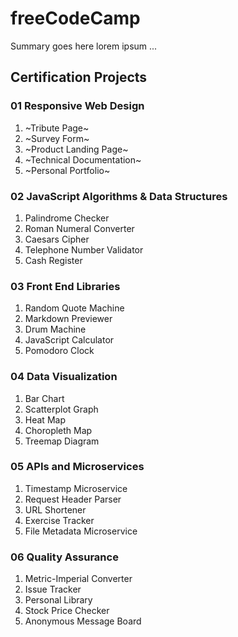 # freeCodeCamp

Summary goes here lorem ipsum ...

## Certification Projects

### 01 Responsive Web Design

1. ~Tribute Page~
2. ~Survey Form~
3. ~Product Landing Page~
4. ~Technical Documentation~
5. ~Personal Portfolio~

### 02 JavaScript Algorithms & Data Structures

1. Palindrome Checker
2. Roman Numeral Converter
3. Caesars Cipher
4. Telephone Number Validator
5. Cash Register

### 03 Front End Libraries

1. Random Quote Machine
2. Markdown Previewer
3. Drum Machine
4. JavaScript Calculator
5. Pomodoro Clock

### 04 Data Visualization

1. Bar Chart
2. Scatterplot Graph
3. Heat Map
4. Choropleth Map
5. Treemap Diagram

### 05 APIs and Microservices

1. Timestamp Microservice
2. Request Header Parser
3. URL Shortener
4. Exercise Tracker
5. File Metadata Microservice

### 06 Quality Assurance

1. Metric-Imperial Converter
2. Issue Tracker
3. Personal Library
4. Stock Price Checker
5. Anonymous Message Board
